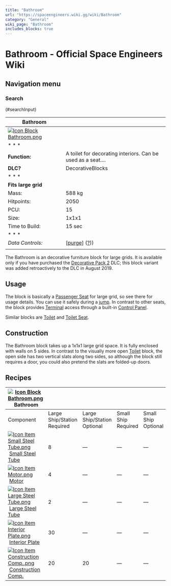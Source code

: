 ```yaml
---
title: "Bathroom"
url: "https://spaceengineers.wiki.gg/wiki/Bathroom"
category: "General"
wiki_page: "Bathroom"
includes_blocks: true
---
```


# Bathroom - Official Space Engineers Wiki

## Navigation menu

### Search

(#searchInput)

| Bathroom |     |
| --- | --- |
| [![Icon Block Bathroom.png](https://spaceengineers.wiki.gg/images/Icon_Block_Bathroom.png?a19c09)](https://spaceengineers.wiki.gg/wiki/File:Icon_Block_Bathroom.png) |     |
| * * * |     |
| **Function:** | A toilet for decorating interiors. Can be used as a seat.... |
| **DLC?** | DecorativeBlocks |
| * * * |     |
| **Fits large grid** |     |
| Mass: | 588 kg |
| Hitpoints: | 2050 |
| PCU: | 15  |
| Size: | 1x1x1 |
| Time to Build: | 15 sec |
| * * * |     |
| _Data Controls:_ | \[[purge](https://spaceengineers.wiki.gg/wiki/Bathroom?action=purge)\] ([?](https://spaceengineers.wiki.gg/wiki/Template:Info_Block))) |
|     |     |

The Bathroom is an decorative furniture block for large grids. It is available only if you have purchased the [Decorative Pack 2](https://spaceengineers.wiki.gg/wiki/Decorative_Pack_2 "Decorative Pack 2") DLC; this block variant was added retroactively to the DLC in August 2019.

## Usage

The block is basically a [Passenger Seat](https://spaceengineers.wiki.gg/wiki/Passenger_Seat "Passenger Seat") for large grid, so see there for usage details. You can use it safely during a [jump](https://spaceengineers.wiki.gg/wiki/Jump_Drive "Jump Drive"). In contrast to other seats, the block provides [Terminal](https://spaceengineers.wiki.gg/wiki/Terminal "Terminal") access through a built-in [Control Panel](https://spaceengineers.wiki.gg/wiki/Control_Panel "Control Panel").

Similar blocks are [Toilet](https://spaceengineers.wiki.gg/wiki/Toilet "Toilet") and [Toilet Seat](https://spaceengineers.wiki.gg/wiki/Toilet_Seat "Toilet Seat").

## Construction

The Bathroom block takes up a 1x1x1 large grid space. It is fully enclosed with walls on 5 sides. In contrast to the visually more open [Toilet](https://spaceengineers.wiki.gg/wiki/Toilet "Toilet") block, the open side has two vertical slats along two sides, so although the block still requires a door, you could also pretend the slats are folded-up doors.

## Recipes

| [![Icon Block Bathroom.png](https://spaceengineers.wiki.gg/images/thumb/Icon_Block_Bathroom.png/21px-Icon_Block_Bathroom.png?a19c09)](https://spaceengineers.wiki.gg/wiki/Bathroom "Bathroom") Bathroom |     |     |     |     |
| --- | --- | --- | --- | --- |
| Component | Large Ship/Station  <br>Required | Large Ship/Station  <br>Optional | Small Ship  <br>Required | Small Ship  <br>Optional |
| [![Icon Item Small Steel Tube.png](https://spaceengineers.wiki.gg/images/thumb/Icon_Item_Small_Steel_Tube.png/21px-Icon_Item_Small_Steel_Tube.png?4fe418)](https://spaceengineers.wiki.gg/wiki/Small_Steel_Tube "Small Steel Tube") [Small Steel Tube](https://spaceengineers.wiki.gg/wiki/Small_Steel_Tube "Small Steel Tube") | 8   | —   | —   | —   |
| [![Icon Item Motor.png](https://spaceengineers.wiki.gg/images/thumb/Icon_Item_Motor.png/21px-Icon_Item_Motor.png?4a2f3f)](https://spaceengineers.wiki.gg/wiki/Motor "Motor") [Motor](https://spaceengineers.wiki.gg/wiki/Motor "Motor") | 4   | —   | —   | —   |
| [![Icon Item Large Steel Tube.png](https://spaceengineers.wiki.gg/images/thumb/Icon_Item_Large_Steel_Tube.png/21px-Icon_Item_Large_Steel_Tube.png?31c1e4)](https://spaceengineers.wiki.gg/wiki/Large_Steel_Tube "Large Steel Tube") [Large Steel Tube](https://spaceengineers.wiki.gg/wiki/Large_Steel_Tube "Large Steel Tube") | 2   | —   | —   | —   |
| [![Icon Item Interior Plate.png](https://spaceengineers.wiki.gg/images/thumb/Icon_Item_Interior_Plate.png/21px-Icon_Item_Interior_Plate.png?d80f8e)](https://spaceengineers.wiki.gg/wiki/Interior_Plate "Interior Plate") [Interior Plate](https://spaceengineers.wiki.gg/wiki/Interior_Plate "Interior Plate") | 30  | —   | —   | —   |
| [![Icon Item Construction Comp..png](https://spaceengineers.wiki.gg/images/thumb/Icon_Item_Construction_Comp..png/21px-Icon_Item_Construction_Comp..png?cdc26f)](https://spaceengineers.wiki.gg/wiki/Construction_Comp. "Construction Comp.") [Construction Comp.](https://spaceengineers.wiki.gg/wiki/Construction_Comp. "Construction Comp.") | 20  | 20  | —   | —   |